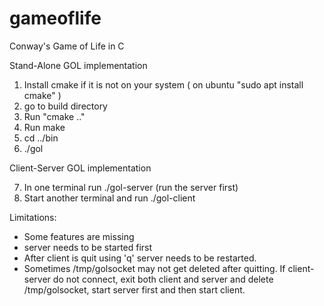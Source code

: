 # gameoflife
Conway's Game of Life in C

Stand-Alone GOL implementation
1) Install cmake if it is not on your system ( on ubuntu "sudo apt install cmake" )
2) go to build directory
3) Run "cmake .."
4) Run make
5) cd ../bin
6) ./gol

Client-Server GOL implementation

7) In one terminal run ./gol-server (run the server first)
8) Start another terminal and run ./gol-client


Limitations:
- Some features are missing
- server needs to be started first
- After client is quit using 'q' server needs to be restarted.
- Sometimes /tmp/golsocket may not get deleted after quitting. If client-server do not connect, exit both client and server and delete /tmp/golsocket, start server first and then start client.


